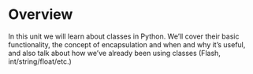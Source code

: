# Overview

In this unit we will learn about classes in Python. We’ll cover their basic
functionality, the concept of encapsulation and when and why it’s useful, and
also talk about how we’ve already been using classes (Flash,
int/string/float/etc.)
